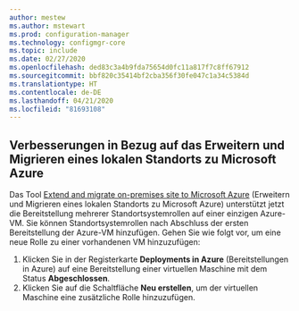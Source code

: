 ```yaml
---
author: mestew
ms.author: mstewart
ms.prod: configuration-manager
ms.technology: configmgr-core
ms.topic: include
ms.date: 02/27/2020
ms.openlocfilehash: ded83c3a4b9fda75654d0fc11a817f7c8ff67912
ms.sourcegitcommit: bbf820c35414bf2cba356f30fe047c1a34c5384d
ms.translationtype: HT
ms.contentlocale: de-DE
ms.lasthandoff: 04/21/2020
ms.locfileid: "81693108"
---
```

## <a name="improvements-to-extend-and-migrate-on-premises-site-to-microsoft-azure"></a><a name="bkmk_extend"></a> Verbesserungen in Bezug auf das Erweitern und Migrieren eines lokalen Standorts zu Microsoft Azure
<!--6307931-->
Das Tool [Extend and migrate on-premises site to Microsoft Azure](../../../../support/azure-migration-tool.md) (Erweitern und Migrieren eines lokalen Standorts zu Microsoft Azure) unterstützt jetzt die Bereitstellung mehrerer Standortsystemrollen auf einer einzigen Azure-VM. Sie können Standortsystemrollen nach Abschluss der ersten Bereitstellung der Azure-VM hinzufügen. Gehen Sie wie folgt vor, um eine neue Rolle zu einer vorhandenen VM hinzuzufügen:
1. Klicken Sie in der Registerkarte **Deployments in Azure** (Bereitstellungen in Azure) auf eine Bereitstellung einer virtuellen Maschine mit dem Status **Abgeschlossen**.
1. Klicken Sie auf die Schaltfläche **Neu erstellen**, um der virtuellen Maschine eine zusätzliche Rolle hinzuzufügen.
